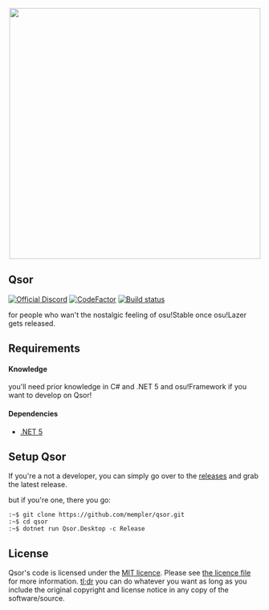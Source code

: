 <p align="center">
  <img width="500px" src=".assets/logo.svg">
</p>

## Qsor

[![Official Discord](https://discordapp.com/api/guilds/795260754759778344/widget.png?style=shield)](https://discord.gg/9JnqPSrPpz) [![CodeFactor](https://www.codefactor.io/repository/github/mempler/qsor/badge)](https://www.codefactor.io/repository/github/mempler/qsor) [![Build status](https://ci.appveyor.com/api/projects/status/0jec4r3nxqa6nq8g?svg=true)](https://ci.appveyor.com/project/mempler/qsor)

for people who wan't the nostalgic feeling of osu!Stable once osu!Lazer gets released.

## Requirements

#### Knowledge

you'll need prior knowledge in C\# and .NET 5 and osu!Framework if you want to develop on Qsor!

#### Dependencies

* [.NET 5](https://dotnet.microsoft.com)

## Setup Qsor

If you're a not a developer, you can simply go over to the [releases](https://github.com/mempler/qsor/releases) and grab the latest release.

but if you're one, there you go:

```shell
:~$ git clone https://github.com/mempler/qsor.git
:~$ cd qsor
:~$ dotnet run Qsor.Desktop -c Release
```

## License

Qsor's code is licensed under the [MIT licence](https://opensource.org/licenses/MIT). Please see [the licence file](./LICENSE) for more information. [tl;dr](https://tldrlegal.com/license/mit-license) you can do whatever you want as long as you include the original copyright and license notice in any copy of the software/source.
